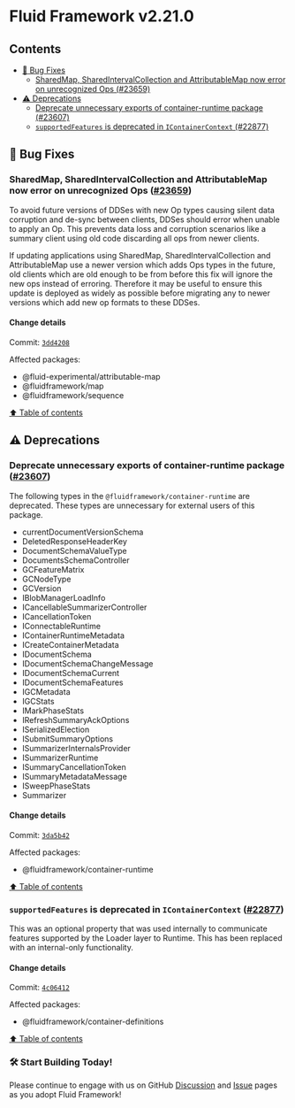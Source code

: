 <!-- THIS IS AN AUTOGENERATED FILE. DO NOT EDIT THIS FILE DIRECTLY. -->

# Fluid Framework v2.21.0

## Contents

- [🐛 Bug Fixes](#-bug-fixes)
  - [SharedMap, SharedIntervalCollection and AttributableMap now error on unrecognized Ops (#23659)](#sharedmap-sharedintervalcollection-and-attributablemap-now-error-on-unrecognized-ops-23659)
- [⚠️ Deprecations](#️-deprecations)
  - [Deprecate unnecessary exports of container-runtime package (#23607)](#deprecate-unnecessary-exports-of-container-runtime-package-23607)
  - [`supportedFeatures` is deprecated in `IContainerContext` (#22877)](#supportedfeatures-is-deprecated-in-icontainercontext-22877)

## 🐛 Bug Fixes

### SharedMap, SharedIntervalCollection and AttributableMap now error on unrecognized Ops ([#23659](https://github.com/microsoft/FluidFramework/issues/23659))

To avoid future versions of DDSes with new Op types causing silent data corruption and de-sync between clients, DDSes should error when unable to apply an Op. This prevents data loss and corruption scenarios like a summary client using old code discarding all ops from newer clients.

If updating applications using SharedMap, SharedIntervalCollection and AttributableMap use a newer version which adds Ops types in the future, old clients which are old enough to be from before this fix will ignore the new ops instead of erroring. Therefore it may be useful to ensure this update is deployed as widely as possible before migrating any to newer versions which add new op formats to these DDSes.

#### Change details

Commit: [`3dd4208`](https://github.com/microsoft/FluidFramework/commit/3dd4208dd329a9200c4405f07e302b0ab1ff6159)

Affected packages:

- @fluid-experimental/attributable-map
- @fluidframework/map
- @fluidframework/sequence

[⬆️ Table of contents](#contents)

## ⚠️ Deprecations

### Deprecate unnecessary exports of container-runtime package ([#23607](https://github.com/microsoft/FluidFramework/issues/23607))

The following types in the `@fluidframework/container-runtime` are deprecated. These types are unnecessary for external users of this package.

- currentDocumentVersionSchema
- DeletedResponseHeaderKey
- DocumentSchemaValueType
- DocumentsSchemaController
- GCFeatureMatrix
- GCNodeType
- GCVersion
- IBlobManagerLoadInfo
- ICancellableSummarizerController
- ICancellationToken
- IConnectableRuntime
- IContainerRuntimeMetadata
- ICreateContainerMetadata
- IDocumentSchema
- IDocumentSchemaChangeMessage
- IDocumentSchemaCurrent
- IDocumentSchemaFeatures
- IGCMetadata
- IGCStats
- IMarkPhaseStats
- IRefreshSummaryAckOptions
- ISerializedElection
- ISubmitSummaryOptions
- ISummarizerInternalsProvider
- ISummarizerRuntime
- ISummaryCancellationToken
- ISummaryMetadataMessage
- ISweepPhaseStats
- Summarizer

#### Change details

Commit: [`3da5b42`](https://github.com/microsoft/FluidFramework/commit/3da5b427ef406799abade04196e43bb6d66d898d)

Affected packages:

- @fluidframework/container-runtime

[⬆️ Table of contents](#contents)

### `supportedFeatures` is deprecated in `IContainerContext` ([#22877](https://github.com/microsoft/FluidFramework/issues/22877))

This was an optional property that was used internally to communicate features supported by the Loader layer to Runtime. This has been replaced with an internal-only functionality.

#### Change details

Commit: [`4c06412`](https://github.com/microsoft/FluidFramework/commit/4c06412bb365d680430f83b87c456d132d9da1be)

Affected packages:

- @fluidframework/container-definitions

[⬆️ Table of contents](#contents)

### 🛠️ Start Building Today!

Please continue to engage with us on GitHub [Discussion](https://github.com/microsoft/FluidFramework/discussions) and [Issue](https://github.com/microsoft/FluidFramework/issues) pages as you adopt Fluid Framework!

